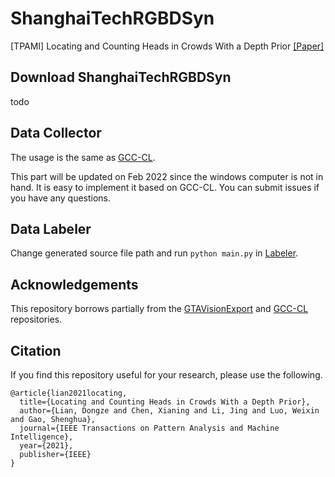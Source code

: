 # ShanghaiTechRGBDSyn
[TPAMI] Locating and Counting Heads in Crowds With a Depth Prior [[Paper]](https://ieeexplore.ieee.org/document/9601215/)

## Download ShanghaiTechRGBDSyn
todo

## Data Collector
The usage is the same as [GCC-CL](https://github.com/gjy3035/GCC-CL).

This part will be updated on Feb 2022 since the windows computer is not in hand. It is easy to implement it based on GCC-CL. You can submit issues if you have any questions. 

## Data Labeler
Change generated source file path and run `python main.py` in [Labeler](Labeler/main.py).

## Acknowledgements

This repository borrows partially from the [GTAVisionExport](https://github.com/umautobots/GTAVisionExport) and [GCC-CL](https://github.com/gjy3035/GCC-CL) repositories.

## Citation

If you find this repository useful for your research, please use the following.

```
@article{lian2021locating,
  title={Locating and Counting Heads in Crowds With a Depth Prior},
  author={Lian, Dongze and Chen, Xianing and Li, Jing and Luo, Weixin and Gao, Shenghua},
  journal={IEEE Transactions on Pattern Analysis and Machine Intelligence},
  year={2021},
  publisher={IEEE}
}
```
